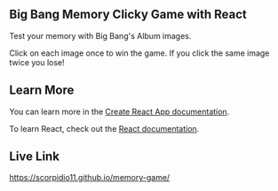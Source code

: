 
## Big Bang Memory Clicky Game with React



Test your memory with Big Bang's Album images.

Click on each image once to win the game. If you click the same image twice you lose!


## Learn More

You can learn more in the [Create React App documentation](https://facebook.github.io/create-react-app/docs/getting-started).

To learn React, check out the [React documentation](https://reactjs.org/).

## Live Link

https://scorpidio11.github.io/memory-game/
